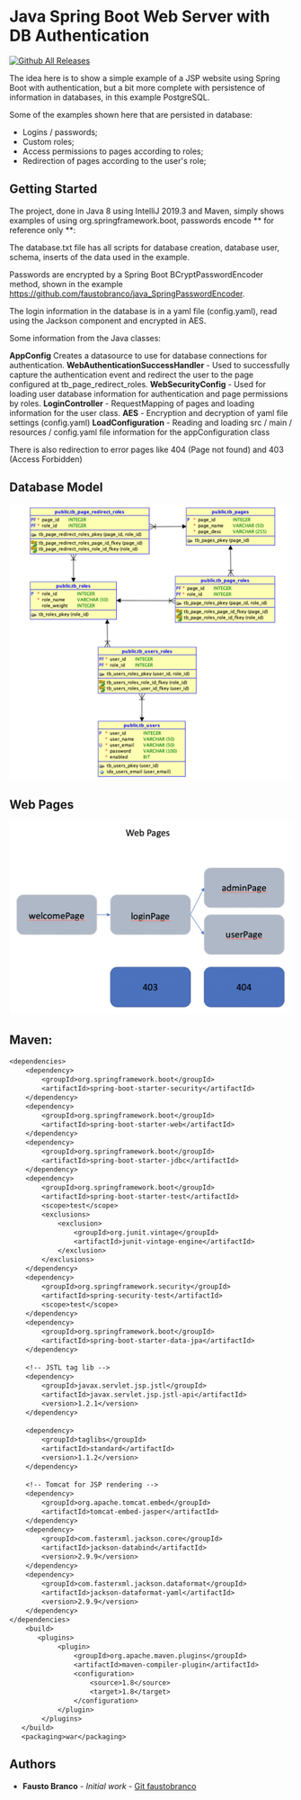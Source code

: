 
# Java Spring Boot Web Server with DB Authentication

[![Github All Releases](https://img.shields.io/github/downloads/faustobranco/java_WatchLogFile/total.svg)]()

The idea here is to show a simple example of a JSP website using Spring Boot with authentication, but a bit more complete with persistence of information in databases, in this example PostgreSQL.

Some of the examples shown here that are persisted in database:
- Logins / passwords;
- Custom roles;
- Access permissions to pages according to roles;
- Redirection of pages according to the user's role;

## Getting Started
  

The project, done in Java 8 using IntelliJ 2019.3 and Maven, simply shows examples of using org.springframework.boot,  passwords encode ** for reference only **:

The database.txt file has all scripts for database creation, database user, schema, inserts of the data used in the example.

Passwords are encrypted by a Spring Boot BCryptPasswordEncoder method, shown in the example https://github.com/faustobranco/java_SpringPasswordEncoder.

The login information in the database is in a yaml file (config.yaml), read using the Jackson component and encrypted in AES.

Some information from the Java classes:

**AppConfig** Creates a datasource to use for database connections for authentication.
**WebAuthenticationSuccessHandler** - Used to successfully capture the authentication event and redirect the user to the page configured at tb_page_redirect_roles.
**WebSecurityConfig** - Used for loading user database information for authentication and page permissions by roles.
**LoginController** - RequestMapping of pages and loading information for the user class.
**AES** - Encryption and decryption of yaml file settings (config.yaml)
**LoadConfiguration** - Reading and loading src / main / resources / config.yaml file information for the appConfiguration class

There is also redirection to error pages like 404 (Page not found) and 403 (Access Forbidden)


## Database Model

![Image of Database Model](https://github.com/faustobranco/java_spring_authenticator/blob/master/readme_images/database_model.png)

## Web Pages

![Image of Web Pages](https://github.com/faustobranco/java_spring_authenticator/blob/master/readme_images/web_pages.png)


## Maven:

	<dependencies>
		<dependency>
			<groupId>org.springframework.boot</groupId>
			<artifactId>spring-boot-starter-security</artifactId>
		</dependency>
		<dependency>
			<groupId>org.springframework.boot</groupId>
			<artifactId>spring-boot-starter-web</artifactId>
		</dependency>
		<dependency>
			<groupId>org.springframework.boot</groupId>
			<artifactId>spring-boot-starter-jdbc</artifactId>
		</dependency>
		<dependency>
			<groupId>org.springframework.boot</groupId>
			<artifactId>spring-boot-starter-test</artifactId>
			<scope>test</scope>
			<exclusions>
				<exclusion>
					<groupId>org.junit.vintage</groupId>
					<artifactId>junit-vintage-engine</artifactId>
				</exclusion>
			</exclusions>
		</dependency>
		<dependency>
			<groupId>org.springframework.security</groupId>
			<artifactId>spring-security-test</artifactId>
			<scope>test</scope>
		</dependency>
		<dependency>
			<groupId>org.springframework.boot</groupId>
			<artifactId>spring-boot-starter-data-jpa</artifactId>
		</dependency>
        
		<!-- JSTL tag lib -->
		<dependency>
			<groupId>javax.servlet.jsp.jstl</groupId>
			<artifactId>javax.servlet.jsp.jstl-api</artifactId>
			<version>1.2.1</version>
		</dependency>

		<dependency>
			<groupId>taglibs</groupId>
			<artifactId>standard</artifactId>
			<version>1.1.2</version>
		</dependency>

		<!-- Tomcat for JSP rendering -->
		<dependency>
			<groupId>org.apache.tomcat.embed</groupId>
			<artifactId>tomcat-embed-jasper</artifactId>
		</dependency>
		<dependency>
			<groupId>com.fasterxml.jackson.core</groupId>
			<artifactId>jackson-databind</artifactId>
			<version>2.9.9</version>
		</dependency>
		<dependency>
			<groupId>com.fasterxml.jackson.dataformat</groupId>
			<artifactId>jackson-dataformat-yaml</artifactId>
			<version>2.9.9</version>
		</dependency>
	</dependencies>
        <build>  
           <plugins> 
                <plugin> 
                    <groupId>org.apache.maven.plugins</groupId>  
                    <artifactId>maven-compiler-plugin</artifactId>  
                    <configuration> 
                        <source>1.8</source>  
                        <target>1.8</target>  
                    </configuration> 
                </plugin> 
            </plugins>
       </build>
       <packaging>war</packaging>



## Authors

-   **Fausto Branco** - _Initial work_ - [Git faustobranco](https://github.com/faustobranco)

